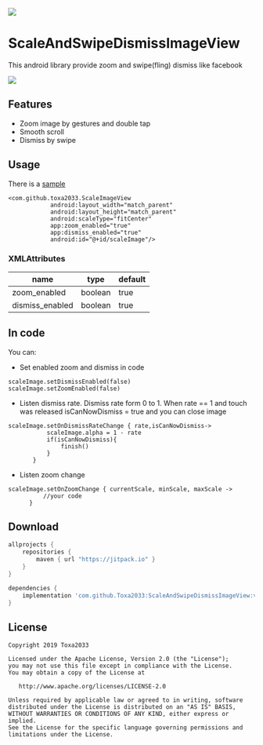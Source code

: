 [![](https://jitpack.io/v/Toxa2033/ScaleAndSwipeDismissImageView.svg)](https://jitpack.io/#Toxa2033/ScaleAndSwipeDismissImageView)

# ScaleAndSwipeDismissImageView

This android library provide zoom and swipe(fling) dismiss like facebook

![](https://github.com/Toxa2033/ScaleAndSwipeDismissImageView/blob/master/sample.gif?raw=true)


## Features
- Zoom image by gestures and double tap
- Smooth scroll
- Dismiss by swipe 

## Usage 

There is a [sample](https://github.com/Toxa2033/ScaleAndSwipeDismissImageView/blob/master/app/src/main/java/com/github/scaleimageandswipedissmiss/MainActivity.kt)

```
<com.github.toxa2033.ScaleImageView
            android:layout_width="match_parent"
            android:layout_height="match_parent"
            android:scaleType="fitCenter"
            app:zoom_enabled="true"
            app:dismiss_enabled="true"
            android:id="@+id/scaleImage"/>
```

### XMLAttributes
| name | type | default |
| --- | --- | --- |
| zoom_enabled | boolean | true |
| dismiss_enabled | boolean | true |

## In code

You can:
 - Set enabled zoom and dismiss in code 
```
scaleImage.setDismissEnabled(false)
scaleImage.setZoomEnabled(false)
```

 - Listen dismiss rate. Dismiss rate form 0 to 1. When rate == 1 and touch was released isCanNowDismiss = true and you can close image
 ```
scaleImage.setOnDismissRateChange { rate,isCanNowDismiss->
            scaleImage.alpha = 1 - rate
            if(isCanNowDismiss){
                finish()
            }
        }
```
 
 - Listen zoom change 
  ```
scaleImage.setOnZoomChange { currentScale, minScale, maxScale -> 
            //your code 
        }
```



## Download

```build.gradle
allprojects {
	repositories {
        maven { url "https://jitpack.io" }
    }
}
```

```app/build.gradle
dependencies {
    implementation 'com.github.Toxa2033:ScaleAndSwipeDismissImageView:v0.6'
}
```

## License
```
Copyright 2019 Toxa2033

Licensed under the Apache License, Version 2.0 (the "License");
you may not use this file except in compliance with the License.
You may obtain a copy of the License at

   http://www.apache.org/licenses/LICENSE-2.0

Unless required by applicable law or agreed to in writing, software
distributed under the License is distributed on an "AS IS" BASIS,
WITHOUT WARRANTIES OR CONDITIONS OF ANY KIND, either express or implied.
See the License for the specific language governing permissions and
limitations under the License.
```
